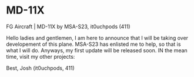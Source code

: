 # MD-11X
FG Aircraft | MD-11X by MSA-S23, it0uchpods (411)

Hello ladies and gentlemen, I am here to announce that I will be taking over developement of this plane. MSA-S23 has enlisted me to help, so that is what I will do. Anyways, my first update will be released soon. IN the mean time, visit my other projects: 

Best, Josh (it0uchpods, 411)

